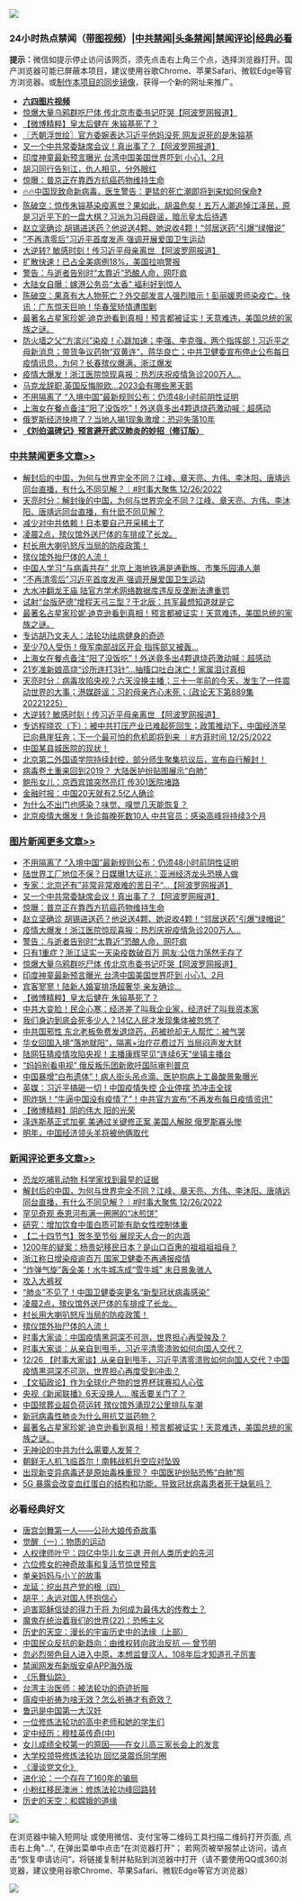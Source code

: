 ![](https://raw.githubusercontent.com/jsvpn/jsproxy/dev/64photo/fqnews-qr.jpg)

<div id="tt">
<h3>24小时热点禁闻（<a href="https://aaa.v2dns.tk/?QAjUl=BgRp5UNKRn&T5Vk=fPVH&Q59Ab=WxGE" target="_blank">带图视频</a>）|<a href="#%E4%B8%AD%E5%85%B1%E7%A6%81%E9%97%BB%E6%9B%B4%E5%A4%9A%E6%96%87%E7%AB%A0">中共禁闻</a>|<a href="#%E5%9B%BE%E7%89%87%E6%96%B0%E9%97%BB%E6%9B%B4%E5%A4%9A%E6%96%87%E7%AB%A0">头条禁闻</a>|<a href="#%E6%96%B0%E9%97%BB%E8%AF%84%E8%AE%BA%E6%9B%B4%E5%A4%9A%E6%96%87%E7%AB%A0">禁闻评论|<a href="#%E5%BF%85%E7%9C%8B%E7%BB%8F%E5%85%B8%E5%A5%BD%E6%96%87">经典必看</a></h3>
<div><b>提示：</b>微信如提示停止访问该网页，须先点击右上角三个点，选择浏览器打开。国产浏览器可能已屏蔽本项目，建议使用谷歌Chrome、苹果Safari、微软Edge等官方浏览器。或<a href="%E5%88%B6%E4%BD%9Cgit%E7%A6%81%E9%97%BB%E9%95%9C%E5%83%8F.md">制作本项目的同步镜像</a>，获得一个新的网址来推广。</div>
<ul>
<li><b><a href="http://d2.v2rss.gq/64.mp4" target="_blank">六四图片视频</a></b></li>
<li><a href="/topimagenews/20221226/1828179.md">惊爆大量乌鸦群吃尸体 传北京市委书记吓哭【阿波罗网报道】</a></li>
<li><a href="/topimagenews/20221226/1828164.md">【微博精粹】皇太后健在 朱镕基死了？</a></li>
<li><a href="/ssgc/20221226/1828124.md">〖兲朝浮世绘〗官方委婉表达习近平他妈没死 网友说死的是朱镕基</a></li>
<li><a href="/topimagenews/20221226/1828374.md">又一个中共常委缺席会议！真出事了？【阿波罗网报道】</a></li>
<li><a href="/topimagenews/20221226/1828178.md">印度神童最新预言曝光 台湾中国美国世界吓到 小心1、2月</a></li>
<li><a href="/sohnews/20221226/1828259.md">胡习同行告别江，仇人相见，分外眼红</a></li>
<li><a href="/topimagenews/20221226/1828277.md">惊曝：普京正在靠西方抗癌药物维持生命</a></li>
<li><a href="/sohnews/20221226/1828090.md">🔥🔥中国现致命新病毒，医生警告：更猛的死亡潮即将到来❗如何保命❓</a></li>
<li><a href="/sohnews/20221226/1828155.md">陈破空：惊传朱镕基染疫离世？果如此，胡温危矣！五万人潮追悼江泽民，原是习近平下的一盘大棋？习派为习母辟谣，暗示皇太后待遇</a></li>
<li><a href="/topimagenews/20221226/1828276.md">赵立坚确诊 胡锡进送药？他说送4颗、她说收4颗！“邻居送药”引爆“绿帽说”</a></li>
<li><a href="/cbnews/20221226/1828355.md">“不再清零后”习近平首度发声 强调开展爱国卫生运动</a></li>
<li><a href="/cbnews/20221226/1828116.md">大逆转? 敏感时刻！传习近平母亲离世 【阿波罗网报道】</a></li>
<li><a href="/cnnews/20221226/1828121.md">扩散快速！已占全美病例18%，美国拉响警报</a></li>
<li><a href="/topimagenews/20221226/1828210.md">警告：与逝者告别时“太靠近”恐酿人命，网吓疯</a></li>
<li><a href="/cnnews/hknews/20221226/1828224.md">大陆女自曝：嫁港公务员“太香” 褔利好到惊人</a></li>
<li><a href="/sohnews/20221226/1828377.md">陈破空：果真有大人物死亡？外交部发言人强烈暗示！彭丽媛恩师染疫亡。快讯：广东惊天巨响！华春莹矫情遭围剿</a></li>
<li><a href="/comments/20221226/1828318.md">最著名占星家珍妮·迪克逊看到真相！预言都被证实！天意难违，美国总统的家族之谜。</a></li>
<li><a href="/sohnews/20221226/1828254.md">防火墙之父“方滨兴”染疫！心跳加速；李强、李克强，两个指挥部！习近平之母新消息；带货争议药物“双黄连”，蒋华良亡；中共卫健委宣布停止公布每日疫情讯息，为何？长春殡仪爆满，浙江爆发</a></li>
<li><a href="/topimagenews/20221226/1828250.md">疫情大爆发！浙江医院惊现喜报：热烈庆祝疫情急诊200万人…</a></li>
<li><a href="/cnnews/20221226/1828267.md">马克龙辞职,英国反悔脱欧…2023会有哪些黑天鹅</a></li>
<li><a href="/topimagenews/20221227/1828432.md">不用隔离了 “入境中国”最新规则公布：仍须48小时前阴性证明</a></li>
<li><a href="/cbnews/20221226/1828196.md">上海女在餐点备注“阳了没饭吃”！外送竟多出4颗退烧药激动喊：超感动</a></li>
<li><a href="/cnnews/20221226/1828219.md">俄罗斯经济快垮了？当地人揭1现象激增：恐迎失落10年</a></li>
<li><b><a href="/comments/20200207/1272816.md" target="_blank">《刘伯温碑记》预言避开武汉肺炎的妙招（修订版）</a></b></li>
</ul>
</div>

<div class="catlist">
<h3><a href="/cbnews/" target="_blank">中共禁闻</a><span><a href="/cbnews/" target="_blank" rel="nofollow">更多文章>></a></span></h3>
<ul>
<li><a href="/comments/20221227/1828524.md" target="_blank">解封后的中国，为何与世界完全不同？江峰、章天亮、方伟、李沐阳、唐靖远同台直播，有什么不同见解？｜#时事大聚焦 12/26/2022</a></li>
<li><a href="/cbnews/20221227/1828521.md" target="_blank">天亮时分：解封後的中国，为何与世界完全不同？江峰、章天亮、方伟、李沐阳、唐靖远同台直播，有什麽不同见解？</a></li>
<li><a href="/cbnews/20221227/1828473.md" target="_blank">减少对中共依赖！日本要自己开采稀土了</a></li>
<li><a href="/comments/20221227/1828461.md" target="_blank">凌晨2点，殡仪馆外送尸体的车排成了长龙。</a></li>
<li><a href="/comments/20221227/1828460.md" target="_blank">村长用大喇叭怒斥当局的防疫政策！</a></li>
<li><a href="/comments/20221227/1828454.md" target="_blank">殡仪馆外抬尸体的人流！</a></li>
<li><a href="/cbnews/20221227/1828442.md" target="_blank">中国人学习“与病毒共存” 北京上海地铁满是通勤族、市集乐园涌人潮</a></li>
<li><a href="/cbnews/20221226/1828355.md" target="_blank">“不再清零后”习近平首度发声 强调开展爱国卫生运动</a></li>
<li><a href="/cbnews/20221226/1828354.md" target="_blank">大水冲翻龙王庙 陆官方学术网络数据库违反反垄断法遭重罚</a></li>
<li><a href="/cbnews/20221226/1828342.md" target="_blank">试射“台版萨德”增程天弓三型？于北辰：共军最想知道就是它</a></li>
<li><a href="/comments/20221226/1828318.md" target="_blank">最著名占星家珍妮·迪克逊看到真相！预言都被证实！天意难违，美国总统的家族之谜。</a></li>
<li><a href="/comments/20221226/1827998.md" target="_blank">专访胡乃文夫人：法轮功祛病健身的奇迹</a></li>
<li><a href="/cbnews/20221226/1828203.md" target="_blank">至少70人受伤！俄军南部战区开会 指挥部又被轰…</a></li>
<li><a href="/cbnews/20221226/1828196.md" target="_blank">上海女在餐点备注“阳了没饭吃”！外送竟多出4颗退烧药激动喊：超感动</a></li>
<li><a href="/cbnews/20221226/1828195.md" target="_blank">21岁准新娘高烧“诊所连打3针”…抽搐口吐白沫亡！家属泪讨真相</a></li>
<li><a href="/cbnews/20221226/1828128.md" target="_blank">天亮时分：病毒攻陷央视？六天没换主播；三十一年前的今天，发生了一件震动世界的大事；港媒辟谣：习的母亲齐心未死；（政论天下第889集 20221225）</a></li>
<li><a href="/cbnews/20221226/1828116.md" target="_blank">大逆转? 敏感时刻！传习近平母亲离世 【阿波罗网报道】</a></li>
<li><a href="/comments/20221226/1828088.md" target="_blank">专访程晓农（下）：被中共打压产业已难起死回生；政策推动下，中国经济早已向悬崖狂奔；下一个最可怕的危机即将到来 ｜#方菲时间 12/25/2022</a></li>
<li><a href="/comments/20221226/1828052.md" target="_blank">中国某县城医院的现状！</a></li>
<li><a href="/comments/20221226/1828051.md" target="_blank">北京第二外国语学院持续封控，部分师生聚集抗议后，宣布自行解封！</a></li>
<li><a href="/cbnews/20221225/1828031.md" target="_blank">病毒卷土重来回到2019？ 大陆医护纷贴图展示“白肺”</a></li>
<li><a href="/cbnews/20221225/1828024.md" target="_blank">鲍彤女儿：京西宾馆突然亮灯 传301医院堵路</a></li>
<li><a href="/cbnews/20221225/1827995.md" target="_blank">金融时报：中国20天就有2.5亿人确诊</a></li>
<li><a href="/cbnews/20221225/1827994.md" target="_blank">为什么不出门也感染？味觉、嗅觉几天能恢复？</a></li>
<li><a href="/cbnews/20221225/1827947.md" target="_blank">北京疫情大爆发！急诊每晚死数10人 中共官员：感染高峰将持续3个月</a></li>

</ul>
</div>
<div class="catlist">
<h3><a href="/topimagenews/" target="_blank">图片新闻</a><span><a href="/topimagenews/" target="_blank" rel="nofollow">更多文章>></a></span></h3>
<ul>
<li><a href="/topimagenews/20221227/1828432.md" target="_blank">不用隔离了 “入境中国”最新规则公布：仍须48小时前阴性证明</a></li>
<li><a href="/topimagenews/20221226/1828376.md" target="_blank">陆世界工厂地位不保？日媒曝1大征兆：亚洲经济龙头恐换人做</a></li>
<li><a href="/topimagenews/20221226/1828375.md" target="_blank">专家：北京还有”非常非常艰难的苦日子“&#8230;【阿波罗网报道】</a></li>
<li><a href="/topimagenews/20221226/1828374.md" target="_blank">又一个中共常委缺席会议！真出事了？【阿波罗网报道】</a></li>
<li><a href="/topimagenews/20221226/1828277.md" target="_blank">惊曝：普京正在靠西方抗癌药物维持生命</a></li>
<li><a href="/topimagenews/20221226/1828276.md" target="_blank">赵立坚确诊 胡锡进送药？他说送4颗、她说收4颗！“邻居送药”引爆“绿帽说”</a></li>
<li><a href="/topimagenews/20221226/1828250.md" target="_blank">疫情大爆发！浙江医院惊现喜报：热烈庆祝疫情急诊200万人…</a></li>
<li><a href="/topimagenews/20221226/1828210.md" target="_blank">警告：与逝者告别时“太靠近”恐酿人命，网吓疯</a></li>
<li><a href="/topimagenews/20221226/1828209.md" target="_blank">只有1重症？浙江证实一天染疫数破百万 网友:公信力荡然无存了</a></li>
<li><a href="/topimagenews/20221226/1828179.md" target="_blank">惊爆大量乌鸦群吃尸体 传北京市委书记吓哭【阿波罗网报道】</a></li>
<li><a href="/topimagenews/20221226/1828178.md" target="_blank">印度神童最新预言曝光 台湾中国美国世界吓到 小心1、2月</a></li>
<li><a href="/topimagenews/20221226/1828165.md" target="_blank">宾客寥寥！陆新人婚宴排场超奢华 亲友确诊…</a></li>
<li><a href="/topimagenews/20221226/1828164.md" target="_blank">【微博精粹】皇太后健在 朱镕基死了？</a></li>
<li><a href="/topimagenews/20221226/1828085.md" target="_blank">中共大变脸！民企心寒：经济差了叫我企业家，经济好了叫我资本家</a></li>
<li><a href="/topimagenews/20221226/1828075.md" target="_blank">我们身边到底会死多少人？14亿人民才发现集体被忽悠了</a></li>
<li><a href="/topimagenews/20221226/1828067.md" target="_blank">中共国邪性 东北老板免费发退烧药，药被抢却无人帮忙：被气哭</a></li>
<li><a href="/topimagenews/20221226/1828063.md" target="_blank">华女回国入境“落地就阳”，隔离+治疗花费过万 当局闷声发大财</a></li>
<li><a href="/topimagenews/20221225/1827999.md" target="_blank">陆网狂猜疫情攻陷央视！主播康辉罕见“连续6天”坐镇主播台</a></li>
<li><a href="/topimagenews/20221225/1827946.md" target="_blank">“妈妈别看电视” 俄反叛乐团新歌吁国际审判普京</a></li>
<li><a href="/topimagenews/20221225/1827941.md" target="_blank">中国暴增“白布遗体”！病人街头吊点滴、医护抱病上工鼻酸景象曝光</a></li>
<li><a href="/topimagenews/20221225/1827936.md" target="_blank">英媒：习近平搞砸一切！中国疫情失控 企业停摆 恐冲击全球</a></li>
<li><a href="/topimagenews/20221225/1827921.md" target="_blank">网炸锅！“牛逼中国没有疫情了”！中共官方宣布“不再发布每日疫情资讯”</a></li>
<li><a href="/topimagenews/20221225/1827911.md" target="_blank">【微博精粹】阴的伟大 阳的光荣</a></li>
<li><a href="/topimagenews/20221225/1827812.md" target="_blank">泽连斯基正式加冕 美通过关键修正案 美国人解脱 俄罗斯寡头惨</a></li>
<li><a href="/topimagenews/20221225/1827785.md" target="_blank">明年，中国经济领头羊将被他俩取代</a></li>

</ul>
</div>
<div class="catlist">
<h3><a href="/comments/" target="_blank">新闻评论</a><span><a href="/comments/" target="_blank" rel="nofollow">更多文章>></a></span></h3>
<ul>
<li><a href="/comments/20221227/1828526.md" target="_blank">恐龙吃哺乳动物 科学家找到最早的证据</a></li>
<li><a href="/comments/20221227/1828524.md" target="_blank">解封后的中国，为何与世界完全不同？江峰、章天亮、方伟、李沐阳、唐靖远同台直播，有什么不同见解？｜#时事大聚焦 12/26/2022</a></li>
<li><a href="/comments/20221227/1828517.md" target="_blank">罕见奇观 泰恩河布满一圈圈的“冰煎饼”</a></li>
<li><a href="/comments/20221227/1828516.md" target="_blank">研究：增加饮食中蛋白质可能有助女性控制体重</a></li>
<li><a href="/comments/20221227/1828514.md" target="_blank">【二十四节气】贺冬至节俗 展现天人合一的内涵</a></li>
<li><a href="/comments/20221227/1828513.md" target="_blank">1200年的疑案：杨贵妃移民日本？是山口百惠的祖祖祖祖母？</a></li>
<li><a href="/comments/20221227/1828512.md" target="_blank">浙江称日增染疫逾百万 国家卫健委不再通报疫情</a></li>
<li><a href="/comments/20221227/1828510.md" target="_blank">“炸弹气旋”轰全美！水牛城冻成“雪牛城” 末日景象骇人</a></li>
<li><a href="/comments/20221227/1828496.md" target="_blank">攻入大裤衩</a></li>
<li><a href="/comments/20221227/1828477.md" target="_blank">“肺炎”不见了！中国卫健委突更名“新型冠状病毒感染”</a></li>
<li><a href="/comments/20221227/1828461.md" target="_blank">凌晨2点，殡仪馆外送尸体的车排成了长龙。</a></li>
<li><a href="/comments/20221227/1828460.md" target="_blank">村长用大喇叭怒斥当局的防疫政策！</a></li>
<li><a href="/comments/20221227/1828454.md" target="_blank">殡仪馆外抬尸体的人流！</a></li>
<li><a href="/comments/20221226/1828402.md" target="_blank">时事大家谈：中国疫情黑洞深不可测，世界担心再受殃及？</a></li>
<li><a href="/comments/20221226/1828400.md" target="_blank">时事大家谈：从亲自到甩手，习近平清零溃败如何向国人交代？</a></li>
<li><a href="/comments/20221226/1828385.md" target="_blank">12/26 【时事大家谈】从亲自到甩手，习近平清零溃败如何向国人交代？中国疫情黑洞深不可测，世界担心再度受到冲击？</a></li>
<li><a href="/comments/20221226/1828382.md" target="_blank">【文韬政论】作为全球化产物的世界杯球赛扣人心弦</a></li>
<li><a href="/comments/20221226/1828359.md" target="_blank">央视《新闻联播》6天没换人… 喉舌要关门了？</a></li>
<li><a href="/comments/20221226/1828358.md" target="_blank">中国殡葬业超负荷运转 殡仪馆外涌现2公里排队车潮</a></li>
<li><a href="/comments/20221226/1828334.md" target="_blank">新冠病毒性肺炎为什么用抗艾滋药物？</a></li>
<li><a href="/comments/20221226/1828318.md" target="_blank">最著名占星家珍妮·迪克逊看到真相！预言都被证实！天意难违，美国总统的家族之谜。</a></li>
<li><a href="/comments/20221226/1828308.md" target="_blank">无神论的中共为什么需要人发誓？</a></li>
<li><a href="/comments/20221226/1828304.md" target="_blank">朝鲜无人机飞临首尔！南韩战机升空应对坠毁</a></li>
<li><a href="/comments/20221226/1828303.md" target="_blank">出现新变异病毒还是原始毒株重现？ 中国医护纷贴恐怖“白肺”照</a></li>
<li><a href="/comments/20221226/1828218.md" target="_blank">5G 暴露会改变血红蛋白的结构和功能，导致冠状病毒患者死于缺氧吗？</a></li>

</ul>
</div>

<div class="catlist">
<h3>必看经典好文</h3>
<ul>
<li><a href="/comments/20220902/1779609.md" target="_blank">唐宫剑舞第一人——公孙大娘传奇故事</a></li>
<li><a href="/comments/20200810/1377609.md" target="_blank">觉醒（一）：物质的运动</a></li>
<li><a href="/bannedvideo/20220806/1768296.md" target="_blank">人权律师叶宁：四亿中华儿女三退 开创人类历史的先河</a></li>
<li><a href="/tculture/20130420/118886.md" target="_blank">六位修女的神奇故事和复活节惊世预言</a></li>
<li><a href="/cbnews/20210518/1548912.md" target="_blank">单亲妈妈与小丫的故事</a></li>
<li><a href="/comments/20200930/1405812.md" target="_blank">龙延：挖出共产党的根（四）</a></li>
<li><a href="/comments/20180624/961987.md" target="_blank">胡平：永远对国人怀抱信心</a></li>
<li><a href="/comments/20200622/1346846.md" target="_blank">迫害耶稣信徒的得力干将  为何成为最伟大的传教士？</a></li>
<li><a href="/comments/20180804/981524.md" target="_blank">魔鬼在统治着我们的世界(22)：恐怖主义</a></li>
<li><a href="/tculture/20121025/73065.md" target="_blank">历史的天空：漫长的宇宙历史中的法缘（上部）</a></li>
<li><a href="/comments/20220713/1757701.md" target="_blank">中国民众反抗的新趋向：由维权转向政治反抗 — 曾节明</a></li>
<li><a href="/comments/20220722/1761714.md" target="_blank">忽必烈带色目人进入中原，本想监督汉人，108年后才知道孔子厉害</a></li>
<li><a href="/comments/20200627/783266.md" target="_blank">禁闻网发布新版安卓APP海外版</a></li>
<li><a href="/comments/20200527/783191.md" target="_blank">《乐舞仙踪》</a></li>
<li><a href="/comments/20200801/1373219.md" target="_blank">台湾主治医师：被法轮功的奇迹折服</a></li>
<li><a href="/comments/20200502/1322275.md" target="_blank">瘟疫中祈祷为啥无效？怎么祈祷才有奇效？</a></li>
<li><a href="/cnnews/20210213/1486568.md" target="_blank">鲁迅是中国第一大汉奸</a></li>
<li><a href="/cbnews/20200702/1354550.md" target="_blank">一位修炼法轮功的高中老师和她的学生们</a></li>
<li><a href="/tculture/xiulian/20151105/467870.md" target="_blank">定中经历：穆桂英传奇(中)</a></li>
<li><a href="/comments/20210801/1597741.md" target="_blank">女儿成绩全校第一的原因——在女儿高三家长会上的发言</a></li>
<li><a href="/cbnews/20210517/1548104.md" target="_blank">大学校领导修炼法轮功 回忆录震烁同学圈</a></li>
<li><a href="/comments/20200521/783167.md" target="_blank">《漫谈党文化》</a></li>
<li><a href="/comments/20200907/1392278.md" target="_blank">进化论：一个存在了160年的骗局</a></li>
<li><a href="/aomi/life/20210719/1589642.md" target="_blank">小粉红移民澳洲：修炼法轮功峰回路转</a></li>
<li><a href="/cbnews/20190219/1083302.md" target="_blank">历史的天空：和嫦娥的道缘</a></li>

</ul>
</div>

![](https://raw.githubusercontent.com/jsvpn/jsproxy/dev/64photo/fqnews-qr.jpg)

在浏览器中输入短网址 或使用微信、支付宝等二维码工具扫描二维码打开页面, 点击右上角"...", 在弹出菜单中点击“在浏览器打开”； 若网页被举报禁止访问，请点击“恢复申请访问”，将链接复制并粘贴到浏览器中打开（请不要使用QQ或360浏览器，建议使用谷歌Chrome、苹果Safari、微软Edge等官方浏览器）

![](https://raw.githubusercontent.com/jsvpn/jsproxy/dev/64photo/wx.jpg)